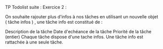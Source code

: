 TP Todolist suite :
Exercice 2 :

On souhaite rajouter plus d'infos à nos tâches en utilisant un nouvelle objet ( tâche infos ) , une tâche info est constitué de :

Description de la tâche
Date d'echéance de la tâche
Priorité de la tâche (entier)
Chaque tâche dispose d'une tache infos. Une tâche info est rattachée à une seule tâche.